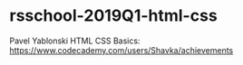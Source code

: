 # rsschool-2019Q1-html-css
Pavel Yablonski
HTML CSS Basics: https://www.codecademy.com/users/Shavka/achievements
